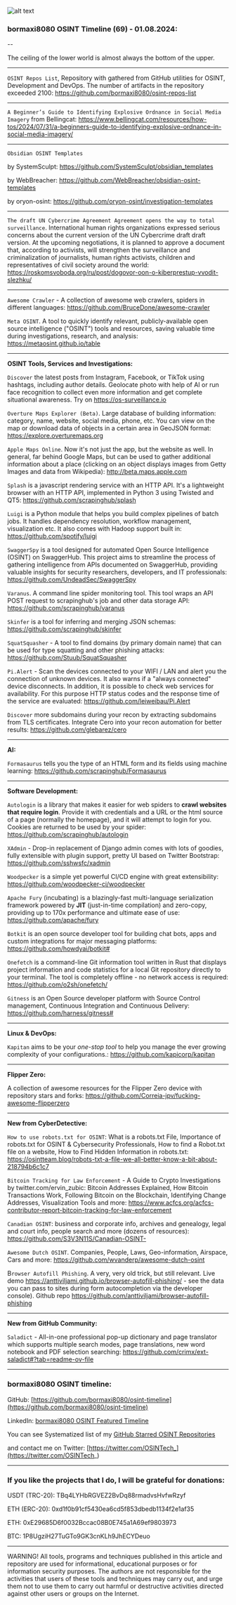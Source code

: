 ![alt text](img/69.jpg)

### bormaxi8080 OSINT Timeline (69) - 01.08.2024:

--

The ceiling of the lower world is almost always the bottom of the upper.

----

```OSINT Repos List```, Repository with gathered from GitHub utilities for OSINT, Development and DevOps. The number of artifacts in the repository exceeded 2100: https://github.com/bormaxi8080/osint-repos-list

----

```A Beginner’s Guide to Identifying Explosive Ordnance in Social Media Imagery``` from Bellingcat: https://www.bellingcat.com/resources/how-tos/2024/07/31/a-beginners-guide-to-identifying-explosive-ordnance-in-social-media-imagery/

----

```Obsidian OSINT Templates```

by SystemSculpt: https://github.com/SystemSculpt/obsidian_templates

by WebBreacher: https://github.com/WebBreacher/obsidian-osint-templates

by oryon-osint: https://github.com/oryon-osint/investigation-templates

----

```The draft UN Cybercrime Agreement Agreement opens the way to total surveillance```. International human rights organizations expressed serious concerns about the current version of the UN Cybercrime draft draft version. At the upcoming negotiations, it is planned to approve a document that, according to activists, will strengthen the surveillance and criminalization of journalists, human rights activists, children and representatives of civil society around the world: https://roskomsvoboda.org/ru/post/dogovor-oon-o-kiberprestup-vvodit-slezhku/

----

```Awesome Crawler``` - A collection of awesome web crawlers, spiders in different languages: https://github.com/BruceDone/awesome-crawler

```Meta OSINT```. A tool to quickly identify relevant, publicly-available open source intelligence ("OSINT") tools and resources, saving valuable time during investigations, research, and analysis: https://metaosint.github.io/table

----

**OSINT Tools, Services and Investigations:**

```Discover``` the latest posts from Instagram, Facebook, or TikTok using hashtags, including author details. Geolocate photo with help of AI or run face recognition to collect even more information and get complete situational awareness. Try on https://os-surveillance.io

```Overture Maps Explorer (Beta)```. Large database of building information: category, name, website, social media, phone, etc. You can view on the map or download data of objects in a certain area in GeoJSON format: https://explore.overturemaps.org

```Apple Maps Online```. Now it's not just the app, but the website as well. In general, far behind Google Maps, but can be used to gather additional information about a place (clicking on an object displays images from Getty Images and data from Wikipedia): http://beta.maps.apple.com

```Splash``` is a javascript rendering service with an HTTP API. It's a lightweight browser with an HTTP API, implemented in Python 3 using Twisted and QT5: https://github.com/scrapinghub/splash

```Luigi``` is a Python module that helps you build complex pipelines of batch jobs. It handles dependency resolution, workflow management, visualization etc. It also comes with Hadoop support built in: https://github.com/spotify/luigi

```SwaggerSpy``` is a tool designed for automated Open Source Intelligence (OSINT) on SwaggerHub. This project aims to streamline the process of gathering intelligence from APIs documented on SwaggerHub, providing valuable insights for security researchers, developers, and IT professionals: https://github.com/UndeadSec/SwaggerSpy

```Varanus```. A command line spider monitoring tool. This tool wraps an API POST request to scrapinghub's job and other data storage API: https://github.com/scrapinghub/varanus

```Skinfer``` is a tool for inferring and merging JSON schemas: https://github.com/scrapinghub/skinfer

```SquatSquasher``` - A tool to find domains (by primary domain name) that can be used for type squatting and other phishing attacks: https://github.com/Stuub/SquatSquasher

```Pi.Alert``` - Scan the devices connected to your WIFI / LAN and alert you the connection of unknown devices. It also warns if a "always connected" device disconnects. In addition, it is possible to check web services for availability. For this purpose HTTP status codes and the response time of the service are evaluated: https://github.com/leiweibau/Pi.Alert

```Discover``` more subdomains during your recon by extracting subdomains from TLS certificates. Integrate Cero into your recon automation for better results: https://github.com/glebarez/cero

----

**AI:**

```Formasaurus``` tells you the type of an HTML form and its fields using machine learning: https://github.com/scrapinghub/Formasaurus

---

**Software Development:**

```Autologin``` is a library that makes it easier for web spiders to **crawl websites that require login**. Provide it with credentials and a URL or the html source of a page (normally the homepage), and it will attempt to login for you. Cookies are returned to be used by your spider: https://github.com/scrapinghub/autologin

```XAdmin``` - Drop-in replacement of Django admin comes with lots of goodies, fully extensible with plugin support, pretty UI based on Twitter Bootstrap: https://github.com/sshwsfc/xadmin

```Woodpecker``` is a simple yet powerful CI/CD engine with great extensibility: https://github.com/woodpecker-ci/woodpecker

```Apache Fury``` (incubating) is a blazingly-fast multi-language serialization framework powered by **JIT** (just-in-time compilation) and zero-copy, providing up to 170x performance and ultimate ease of use: https://github.com/apache/fury

```Botkit``` is an open source developer tool for building chat bots, apps and custom integrations for major messaging platforms: https://github.com/howdyai/botkit#

```Onefetch``` is a command-line Git information tool written in Rust that displays project information and code statistics for a local Git repository directly to your terminal. The tool is completely offline - no network access is required: https://github.com/o2sh/onefetch/

```Gitness``` is an Open Source developer platform with Source Control management, Continuous Integration and Continuous Delivery: https://github.com/harness/gitness#

----

**Linux & DevOps:**

```Kapitan``` aims to be your _one-stop tool_ to help you manage the ever growing complexity of your configurations.: https://github.com/kapicorp/kapitan

----

**Flipper Zero:**

A collection of awesome resources for the Flipper Zero device with repository stars and forks: https://github.com/Correia-jpv/fucking-awesome-flipperzero

----

**New from CyberDetective:**

```How to use robots.txt for OSINT```: What is a robots.txt File, Importance of robots.txt for OSINT & Cybersecurity Professionals, How to find a Robot.txt file on a website, How to Find Hidden Information in robots.txt: https://osintteam.blog/robots-txt-a-file-we-all-better-know-a-bit-about-218794b6c1c7

```Bitcoin Tracking for Law Enforcement``` - A Guide to Crypto Investigations by twitter.com/ervin_zubic: Bitcoin Addresses Explained, How Bitcoin Transactions Work, Following Bitcoin on the Blockchain, Identifying Change Addresses, Visualization Tools and more: https://www.acfcs.org/acfcs-contributor-report-bitcoin-tracking-for-law-enforcement

```Canadian OSINT```: business and corporate info, archives and genealogy, legal and court info, people search and more (dozens of resources): https://github.com/S3V3N11S/Canadian-OSINT-

```Awesome Dutch OSINT```. Companies, People, Laws, Geo-information, Airspace, Cars and more: https://github.com/wvanderp/awesome-dutch-osint

B```rowser Autofill Phishing```. A very, very old trick, but still relevant. Live demo https://anttiviljami.github.io/browser-autofill-phishing/ - see the data you can pass to sites during form autocompletion via the developer console). Github repo https://github.com/anttiviljami/browser-autofill-phishing

----

**New from GitHub Community:**

```Saladict``` - All-in-one professional pop-up dictionary and page translator which supports multiple search modes, page translations, new word notebook and PDF selection searching: https://github.com/crimx/ext-saladict#?tab=readme-ov-file

----
### bormaxi8080 OSINT timeline:

GitHub: [https://github.com/bormaxi8080/osint-timeline](https://github.com/bormaxi8080/osint-timeline)

LinkedIn: [bormaxi8080 OSINT Featured Timeline](https://www.linkedin.com/in/osintech/details/featured/)

You can see Systematized list of my [GitHub Starred OSINT Repositories](https://github.com/bormaxi8080/osint-repos-list)

and contact me on Twitter: [https://twitter.com/OSINTech_](https://twitter.com/OSINTech_)

----
### If you like the projects that I do, I will be grateful for donations:

USDT (TRC-20): TBq4LYHbRGVEZ2BvDq88rmadvsHvfwRzyf

ETH (ERC-20): 0xd1f0b91cf5430ea6cd5f853dbedb1134f2e1af35

ETH: 0xE29685D6f0032Bccac08B0E745a1A69ef9803973

BTC: 1P8UgziH27TuGTo9GK3cnKLh9JhECYDeuo

----

WARNING! All tools, programs and techniques published in this article and repository are used for informational, educational purposes or for information security purposes. The authors are not responsible for the activities that users of these tools and techniques may carry out, and urge them not to use them to carry out harmful or destructive activities directed against other users or groups on the Internet.
